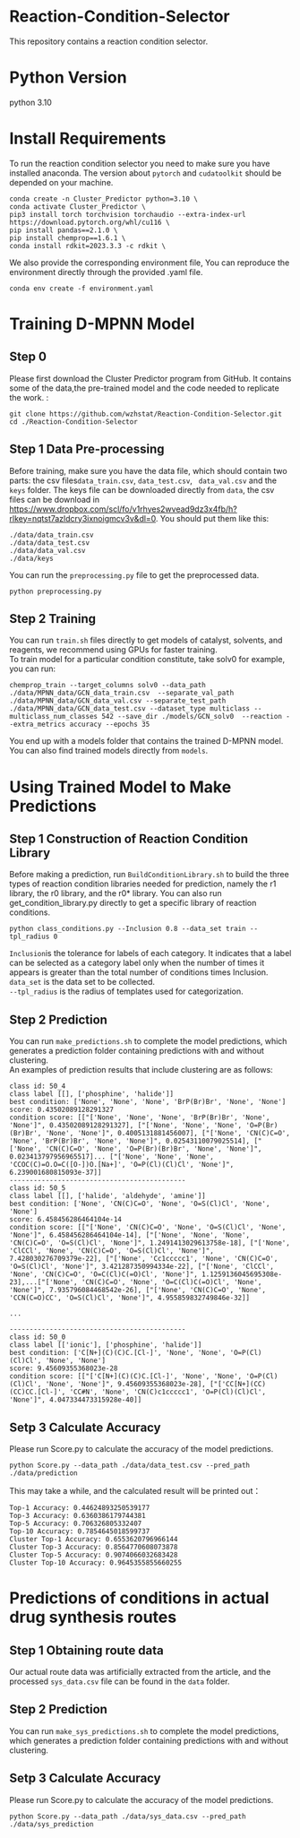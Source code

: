 # Reaction-Condition-Selector
This repository contains a reaction condition selector.

# Python Version
python 3.10

# Install Requirements
To run the reaction condition selector you need to make sure you have installed anaconda. The version about ```pytorch``` and ```cudatoolkit``` should be depended on your machine.
```
conda create -n Cluster_Predictor python=3.10 \
conda activate Cluster_Predictor \
pip3 install torch torchvision torchaudio --extra-index-url https://download.pytorch.org/whl/cu116 \
pip install pandas==2.1.0 \
pip install chemprop==1.6.1 \
conda install rdkit=2023.3.3 -c rdkit \
```
We also provide the corresponding environment file, You can reproduce the environment directly through the provided .yaml file.<br>
```
conda env create -f environment.yaml
```

# Training D-MPNN Model
## Step 0
Please first download the Cluster Predictor program from GitHub. It contains some of the data,the pre-trained model and the code needed to replicate the work. : <br>
```
git clone https://github.com/wzhstat/Reaction-Condition-Selector.git
cd ./Reaction-Condition-Selector 
```
## Step 1 Data Pre-processing
Before training, make sure you have the data file, which should contain two parts: the csv files```data_train.csv```, ```data_test.csv```, ``` data_val.csv``` and the ```keys``` folder. The keys file can be downloaded directly from ```data```, the csv files can be download in https://www.dropbox.com/scl/fo/v1rhyes2wvead9dz3x4fb/h?rlkey=nqtst7azldcry3ixnoigmcv3v&dl=0. You should put them like this: <br>
```
./data/data_train.csv
./data/data_test.csv
./data/data_val.csv
./data/keys
```
You can run the ```preprocessing.py``` file to get the preprocessed data. <br>
```
python preprocessing.py
```


## Step 2 Training
You can run ```train.sh``` files directly to get models of catalyst, solvents, and reagents, we recommend using GPUs for faster training. <br>
To train model for a particular condition constitute, take solv0 for example, you can run:<br>
```
chemprop_train --target_columns solv0 --data_path ./data/MPNN_data/GCN_data_train.csv  --separate_val_path ./data/MPNN_data/GCN_data_val.csv --separate_test_path ./data/MPNN_data/GCN_data_test.csv --dataset_type multiclass --multiclass_num_classes 542 --save_dir ./models/GCN_solv0  --reaction --extra_metrics accuracy --epochs 35
```
You end up with a models folder that contains the trained D-MPNN model. You can also find trained models directly from ```models```. <br>


# Using Trained Model to Make Predictions

## Step 1 Construction of Reaction Condition Library
Before making a prediction, run ```BuildConditionLibrary.sh``` to build the three types of reaction condition libraries needed for prediction, namely the r1 library, the r0 library, and the r0* library. You can also run get_condition_library.py directly to get a specific library of reaction conditions.
```
python class_conditions.py --Inclusion 0.8 --data_set train --tpl_radius 0
```
```Inclusion```is the tolerance for labels of each category.   It indicates that a label can be selected as a category label only when the number of times it appears is greater than the total number of conditions times Inclusion.<br>
```data_set``` is the data set to be collected. <br>
```--tpl_radius``` is the radius of templates used for categorization.<br>

## Step 2 Prediction
You can run ```make_predictions.sh``` to complete the model predictions, which generates a prediction folder containing predictions with and without clustering.<br>
An examples of prediction results that include clustering are as follows:<br>
```
class id: 50_4
class label [[], ['phosphine', 'halide']]
best condition: ['None', 'None', 'None', 'BrP(Br)Br', 'None', 'None']
score: 0.43502089128291327
condition score: [["['None', 'None', 'None', 'BrP(Br)Br', 'None', 'None']", 0.43502089128291327], ["['None', 'None', 'None', 'O=P(Br)(Br)Br', 'None', 'None']", 0.4005131881456007], ["['None', 'CN(C)C=O', 'None', 'BrP(Br)Br', 'None', 'None']", 0.02543110079025514], ["['None', 'CN(C)C=O', 'None', 'O=P(Br)(Br)Br', 'None', 'None']", 0.023413797956965517]... ["['None', 'None', 'None', 'CCOC(C)=O.O=C([O-])O.[Na+]', 'O=P(Cl)(Cl)Cl', 'None']", 6.239001680815093e-37]]
--------------------------------------------
class id: 50_5
class label [[], ['halide', 'aldehyde', 'amine']]
best condition: ['None', 'CN(C)C=O', 'None', 'O=S(Cl)Cl', 'None', 'None']
score: 6.458456286464104e-14
condition score: [["['None', 'CN(C)C=O', 'None', 'O=S(Cl)Cl', 'None', 'None']", 6.458456286464104e-14], ["['None', 'None', 'None', 'CN(C)C=O', 'O=S(Cl)Cl', 'None']", 1.2491413029613758e-18], ["['None', 'ClCCl', 'None', 'CN(C)C=O', 'O=S(Cl)Cl', 'None']", 7.428030276709379e-22], ["['None', 'Cc1ccccc1', 'None', 'CN(C)C=O', 'O=S(Cl)Cl', 'None']", 3.421287350994334e-22], ["['None', 'ClCCl', 'None', 'CN(C)C=O', 'O=C(Cl)C(=O)Cl', 'None']", 1.1259136045695308e-23],...["['None', 'CN(C)C=O', 'None', 'O=C(Cl)C(=O)Cl', 'None', 'None']", 7.935796084468542e-26], ["['None', 'CN(C)C=O', 'None', 'CCN(C=O)CC', 'O=S(Cl)Cl', 'None']", 4.955859832749846e-32]]

...

--------------------------------------------
class id: 50_0
class label [['ionic'], ['phosphine', 'halide']]
best condition: ['C[N+](C)(C)C.[Cl-]', 'None', 'None', 'O=P(Cl)(Cl)Cl', 'None', 'None']
score: 9.45609355368023e-28
condition score: [["['C[N+](C)(C)C.[Cl-]', 'None', 'None', 'O=P(Cl)(Cl)Cl', 'None', 'None']", 9.45609355368023e-28], ["['CC[N+](CC)(CC)CC.[Cl-]', 'CC#N', 'None', 'CN(C)c1ccccc1', 'O=P(Cl)(Cl)Cl', 'None']", 4.047334473315928e-40]]
```
## Setp 3 Calculate Accuracy
Please run Score.py to calculate the accuracy of the model predictions.
```
python Score.py --data_path ./data/data_test.csv --pred_path ./data/prediction
```
This may take a while, and the calculated result will be printed out：
```
Top-1 Accuracy: 0.44624893250539177
Top-3 Accuracy: 0.6360386179744381
Top-5 Accuracy: 0.706326805332407
Top-10 Accuracy: 0.7854645018599737
Cluster Top-1 Accuracy: 0.6553620796966144
Cluster Top-3 Accuracy: 0.8564770608073878
Cluster Top-5 Accuracy: 0.9074066032683428
Cluster Top-10 Accuracy: 0.9645355855660255
```

# Predictions of conditions in actual drug synthesis routes
## Step 1 Obtaining route data
Our actual route data was artificially extracted from the article, and the processed ```sys_data.csv``` file can be found in the ```data``` folder.<Br>

## Step 2 Prediction
You can run ```make_sys_predictions.sh``` to complete the model predictions, which generates a prediction folder containing predictions with and without clustering.<br>

## Setp 3 Calculate Accuracy
Please run Score.py to calculate the accuracy of the model predictions.
```
python Score.py --data_path ./data/sys_data.csv --pred_path ./data/sys_prediction
```




